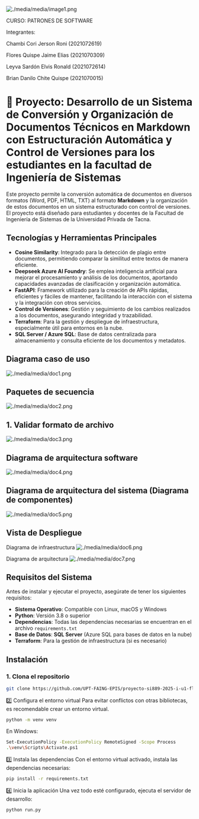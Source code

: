![./media/media/image1.png](./media/logo-upt.png)

CURSO: PATRONES DE SOFTWARE

Integrantes:

Chambi Cori Jerson Roni (2021072619)

Flores Quispe Jaime Elias (2021070309)

Leyva Sardón Elvis Ronald (2021072614)

Brian Danilo Chite Quispe (2021070015)

# 🚀 Proyecto: Desarrollo de un Sistema de Conversión y Organización de Documentos Técnicos en Markdown con Estructuración Automática y Control de Versiones para los estudiantes en la facultad de Ingeniería de Sistemas

Este proyecto permite la conversión automática de documentos en diversos formatos (Word, PDF, HTML, TXT) al formato **Markdown** y la organización de estos documentos en un sistema estructurado con control de versiones. El proyecto está diseñado para estudiantes y docentes de la Facultad de Ingeniería de Sistemas de la Universidad Privada de Tacna.

## Tecnologías y Herramientas Principales

- **Cosine Similarity**: Integrado para la detección de plagio entre documentos, permitiendo comparar la similitud entre textos de manera eficiente.
- **Deepseek Azure AI Foundry**: Se emplea inteligencia artificial para mejorar el procesamiento y análisis de los documentos, aportando capacidades avanzadas de clasificación y organización automática.
- **FastAPI**: Framework utilizado para la creación de APIs rápidas, eficientes y fáciles de mantener, facilitando la interacción con el sistema y la integración con otros servicios.
- **Control de Versiones**: Gestión y seguimiento de los cambios realizados a los documentos, asegurando integridad y trazabilidad.
- **Terraform**: Para la gestión y despliegue de infraestructura, especialmente útil para entornos en la nube.
- **SQL Server / Azure SQL**: Base de datos centralizada para almacenamiento y consulta eficiente de los documentos y metadatos.

## Diagrama caso de uso 

![./media/media/doc1.png](./media/doc1.png)

## Paquetes de secuencia 
![./media/media/doc2.png](./media/doc2.png)
##  1. Validar formato de archivo
![./media/media/doc3.png](./media/doc3.png)


## Diagrama de arquitectura software
![./media/media/doc4.png](./media/doc4.png)
## Diagrama de arquitectura del sistema (Diagrama de componentes)
![./media/media/doc5.png](./media/doc5.png)
## Vista de Despliegue
Diagrama de infraestructura
![./media/media/doc6.png](./media/doc6.png)

Diagrama de arquitectura
![./media/media/doc7.png](./media/doc7.png)




## Requisitos del Sistema

Antes de instalar y ejecutar el proyecto, asegúrate de tener los siguientes requisitos:

- **Sistema Operativo**: Compatible con Linux, macOS y Windows
- **Python**: Versión 3.8 o superior
- **Dependencias**: Todas las dependencias necesarias se encuentran en el archivo `requirements.txt`
- **Base de Datos**: **SQL Server** (Azure SQL para bases de datos en la nube)
- **Terraform**: Para la gestión de infraestructura (si es necesario)

## Instalación

### 1. Clona el repositorio
```bash
git clone https://github.com/UPT-FAING-EPIS/proyecto-si889-2025-i-u1-floresq_chambi_leyva.git
```
2️⃣ Configura el entorno virtual
Para evitar conflictos con otras bibliotecas, es recomendable crear un entorno virtual.
     
```bash
python -m venv venv
```
En Windows:

```bash
Set-ExecutionPolicy -ExecutionPolicy RemoteSigned -Scope Process
.\venv\Scripts\Activate.ps1
```

3️⃣ Instala las dependencias
Con el entorno virtual activado, instala las dependencias necesarias:

```bash
pip install -r requirements.txt
```

4️⃣ Inicia la aplicación
Una vez todo esté configurado, ejecuta el servidor de desarrollo:

```bash
python run.py
```
